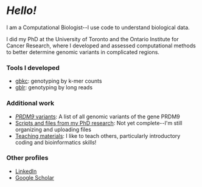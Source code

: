 # *Hello!*

I am a Computational Biologist--I use code to understand biological data.

I did my PhD at the University of Toronto and the Ontario Institute for Cancer Research, where I developed and assessed computational methods to better determine genomic variants in complicated regions.

### Tools I developed
- [gbkc](https://github.com/hgibling/gbkc): genotyping by k-mer counts
- [gblr](https://github.com/hgibling/gblr): genotyping by long reads

### Additional work
- [*PRDM9* variants](https://github.com/hgibling/PRDM9-Variants): A list of all genomic variants of the gene PRDM9
- [Scripts and files from my PhD research](https://github.com/hgibling/PhD-Thesis): Not yet complete--I'm still organizing and uploading files
- [Teaching materials](https://github.com/hgibling/TeachingDossier): I like to teach others, particularly introductory coding and bioinformatics skills!

### Other profiles
- [LinkedIn](https://www.linkedin.com/in/hgibling/)
- [Google Scholar](https://scholar.google.ca/citations?user=T442hZQAAAAJ&hl=en)
